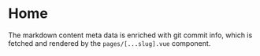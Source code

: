 # Home

The markdown content meta data is enriched with git commit info, which is fetched and rendered by the `pages/[...slug].vue` component.

